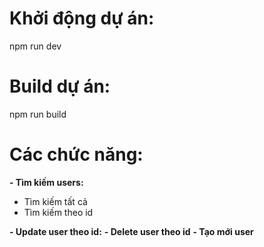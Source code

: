 # Khởi động dự án:
npm run dev
# Build dự án:
npm run build
# Các chức năng:

 **- Tìm kiếm users:**
+ Tìm kiếm tất cả
+ Tìm kiếm theo id

**- Update user theo id:**
**- Delete user theo id**
**- Tạo mới user**
